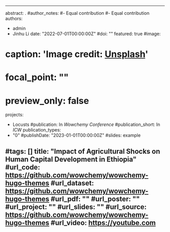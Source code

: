 
---
abstract: .
#author_notes:
#- Equal contribution
#- Equal contribution
authors:
- admin
- Jinhu Li
date: "2022-07-01T00:00:00Z"
#doi: ""
featured: true
#image:
#  caption: 'Image credit: [**Unsplash**](https://unsplash.com/photos/pLCdAaMFLTE)'
#  focal_point: ""
#  preview_only: false
projects:
- Locusts 
#publication: In *Wowchemy Conference*
#publication_short: In *ICW*
publication_types:
- "0"
#publishDate: "2023-01-01T00:00:00Z"
#slides: example

#tags: []
title: "Impact of Agricultural Shocks on Human Capital Development in Ethiopia"
#url_code: https://github.com/wowchemy/wowchemy-hugo-themes
#url_dataset: https://github.com/wowchemy/wowchemy-hugo-themes
#url_pdf: ""
#url_poster: ""
#url_project: ""
#url_slides: ""
#url_source: https://github.com/wowchemy/wowchemy-hugo-themes
#url_video: https://youtube.com
---


